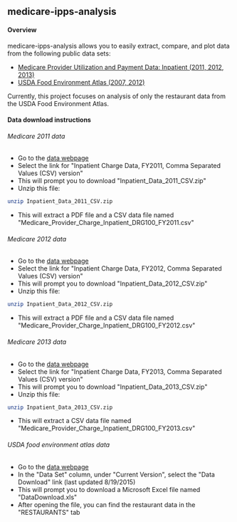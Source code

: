 ## medicare-ipps-analysis

#### Overview
medicare-ipps-analysis allows you to easily extract, compare, and plot data from the following public data sets:
* [Medicare Provider Utilization and Payment Data: Inpatient (2011, 2012, 2013)](https://www.cms.gov/research-statistics-data-and-systems/statistics-trends-and-reports/medicare-provider-charge-data/inpatient.html)
* [USDA Food Environment Atlas (2007, 2012)](http://www.ers.usda.gov/data-products/food-environment-atlas.aspx)

Currently, this project focuses on analysis of only the restaurant data from the USDA Food Environment Atlas.

#### Data download instructions

###### Medicare 2011 data
* Go to the [data webpage](https://www.cms.gov/Research-Statistics-Data-and-Systems/Statistics-Trends-and-Reports/Medicare-Provider-Charge-Data/Inpatient2011.html)
* Select the link for "Inpatient Charge Data, FY2011, Comma Separated Values (CSV) version"
* This will prompt you to download "Inpatient_Data_2011_CSV.zip"
* Unzip this file:
```bash
unzip Inpatient_Data_2011_CSV.zip
```
* This will extract a PDF file and a CSV data file named "Medicare_Provider_Charge_Inpatient_DRG100_FY2011.csv"

###### Medicare 2012 data
* Go to the [data webpage](https://www.cms.gov/Research-Statistics-Data-and-Systems/Statistics-Trends-and-Reports/Medicare-Provider-Charge-Data/Inpatient2012.html)
* Select the link for "Inpatient Charge Data, FY2012, Comma Separated Values (CSV) version"
* This will prompt you to download "Inpatient_Data_2012_CSV.zip"
* Unzip this file:
```bash
unzip Inpatient_Data_2012_CSV.zip
```
* This will extract a PDF file and a CSV data file named "Medicare_Provider_Charge_Inpatient_DRG100_FY2012.csv"

###### Medicare 2013 data
* Go to the [data webpage](https://www.cms.gov/Research-Statistics-Data-and-Systems/Statistics-Trends-and-Reports/Medicare-Provider-Charge-Data/Inpatient2013.html)
* Select the link for "Inpatient Charge Data, FY2013, Comma Separated Values (CSV) version"
* This will prompt you to download "Inpatient_Data_2013_CSV.zip"
* Unzip this file:
```bash
unzip Inpatient_Data_2013_CSV.zip
```
* This will extract a CSV data file named "Medicare_Provider_Charge_Inpatient_DRG100_FY2013.csv"

###### USDA food environment atlas data
* Go to the [data webpage](http://www.ers.usda.gov/data-products/food-environment-atlas/data-access-and-documentation-downloads.aspx)
* In the "Data Set" column, under "Current Version", select the "Data Download" link (last updated 8/19/2015)
* This will prompt you to download a Microsoft Excel file named "DataDownload.xls"
* After opening the file, you can find the restaurant data in the "RESTAURANTS" tab

